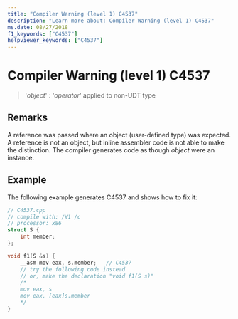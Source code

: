 ```yaml
---
title: "Compiler Warning (level 1) C4537"
description: "Learn more about: Compiler Warning (level 1) C4537"
ms.date: 08/27/2018
f1_keywords: ["C4537"]
helpviewer_keywords: ["C4537"]
---
```

# Compiler Warning (level 1) C4537

> '*object*' : '*operator*' applied to non-UDT type

## Remarks

A reference was passed where an object (user-defined type) was expected. A reference is not an object, but inline assembler code is not able to make the distinction. The compiler generates code as though *object* were an instance.

## Example

The following example generates C4537 and shows how to fix it:

```cpp
// C4537.cpp
// compile with: /W1 /c
// processor: x86
struct S {
    int member;
};

void f1(S &s) {
    __asm mov eax, s.member;   // C4537
    // try the following code instead
    // or, make the declaration "void f1(S s)"
    /*
    mov eax, s
    mov eax, [eax]s.member
    */
}
```
